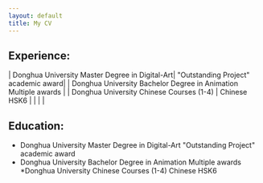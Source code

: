 ```yaml
---
layout: default
title: My CV
---
```

## Experience:
| Donghua University Master Degree in Digital-Art| "Outstanding Project" academic award|
| Donghua University Bachelor Degree in Animation  Multiple awards                     |
| Donghua University Chinese Courses (1-4)       | Chinese HSK6                        |
|                                                |                                     |



## Education:
* Donghua University Master Degree in Digital-Art 
"Outstanding Project" academic award
* Donghua University Bachelor Degree in Animation 
Multiple awards
*Donghua University Chinese Courses (1-4) 
Chinese HSK6 
